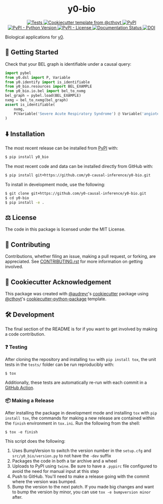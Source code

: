 <!--
<p align="center">
  <img src="docs/source/logo.png" height="150">
</p>
-->

<h1 align="center">
  y0-bio
</h1>

<p align="center">
    <a href="https://github.com/y0-causal-inference/y0-bio/actions?query=workflow%3ATests">
        <img alt="Tests" src="https://github.com/y0-causal-inference/y0-bio/workflows/Tests/badge.svg" />
    </a>
    <a href="https://github.com/cthoyt/cookiecutter-python-package">
        <img alt="Cookiecutter template from @cthoyt" src="https://img.shields.io/badge/Cookiecutter-python--package-yellow" /> 
    </a>
    <a href="https://pypi.org/project/y0_bio">
        <img alt="PyPI" src="https://img.shields.io/pypi/v/y0_bio" />
    </a>
    <a href="https://pypi.org/project/y0_bio">
        <img alt="PyPI - Python Version" src="https://img.shields.io/pypi/pyversions/y0_bio" />
    </a>
    <a href="https://github.com/y0-causal-inference/y0-bio/blob/main/LICENSE">
        <img alt="PyPI - License" src="https://img.shields.io/pypi/l/y0_bio" />
    </a>
    <a href='https://y0_bio.readthedocs.io/en/latest/?badge=latest'>
        <img src='https://readthedocs.org/projects/y0_bio/badge/?version=latest' alt='Documentation Status' />
    </a>
   <a href="https://zenodo.org/badge/latestdoi/4543746 ">
        <img src="https://zenodo.org/badge/4543746 .svg" alt="DOI">
   </a>
</p>

Biological applications for [y0](https://github.com/y0-causal-inference/y0).

## 💪 Getting Started


Check that your BEL graph is identifiable under a causal query:

```python
import pybel
from y0.dsl import P, Variable
from y0.identify import is_identifiable
from y0_bio.resources import BEL_EXAMPLE
from y0_bio.io.bel import bel_to_nxmg
bel_graph = pybel.load(BEL_EXAMPLE)
nxmg = bel_to_nxmg(bel_graph)
assert is_identifiable(
    nxmg,
    P(Variable('Severe Acute Respiratory Syndrome') @ Variable('angiotensin II')),
)
```

## ⬇️ Installation

The most recent release can be installed from
[PyPI](https://pypi.org/project/y0_bio/) with:

```bash
$ pip install y0_bio
```

The most recent code and data can be installed directly from GitHub with:

```bash
$ pip install git+https://github.com/y0-causal-inference/y0-bio.git
```

To install in development mode, use the following:

```bash
$ git clone git+https://github.com/y0-causal-inference/y0-bio.git
$ cd y0-bio
$ pip install -e .
```

## ⚖️ License

The code in this package is licensed under the MIT License.

## 🙏 Contributing
Contributions, whether filing an issue, making a pull request, or forking, are appreciated. See
[CONTRIBUTING.rst](https://github.com/y0-causal-inference/y0-bio/blob/master/CONTRIBUTING.rst) for more information on getting
involved.

## 🍪 Cookiecutter Acknowledgement

This package was created with [@audreyr](https://github.com/audreyr)'s
[cookiecutter](https://github.com/cookiecutter/cookiecutter) package using [@cthoyt](https://github.com/cthoyt)'s
[cookiecutter-python-package](https://github.com/cthoyt/cookiecutter-python-package) template.

## 🛠️ Development

The final section of the README is for if you want to get involved by making a code contribution.

### ❓ Testing

After cloning the repository and installing `tox` with `pip install tox`, the unit tests in the `tests/` folder can be
run reproducibly with:

```shell
$ tox
```

Additionally, these tests are automatically re-run with each commit in a [GitHub Action](https://github.com/y0-causal-inference/y0-bio/actions?query=workflow%3ATests).

### 📦 Making a Release

After installing the package in development mode and installing
`tox` with `pip install tox`, the commands for making a new release are contained within the `finish` environment
in `tox.ini`. Run the following from the shell:

```shell
$ tox -e finish
```

This script does the following:

1. Uses BumpVersion to switch the version number in the `setup.cfg` and
   `src/y0_bio/version.py` to not have the `-dev` suffix
2. Packages the code in both a tar archive and a wheel
3. Uploads to PyPI using `twine`. Be sure to have a `.pypirc` file configured to avoid the need for manual input at this
   step
4. Push to GitHub. You'll need to make a release going with the commit where the version was bumped.
5. Bump the version to the next patch. If you made big changes and want to bump the version by minor, you can
   use `tox -e bumpversion minor` after.
